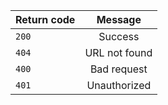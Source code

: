 
| Return code      |      Message          |
|------------------|:---------------------:|
| `200`            | Success               |
| `404`            | URL not found         |
| `400`            | Bad request           |
| `401`            | Unauthorized          |
